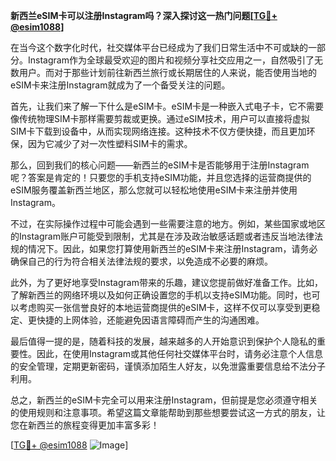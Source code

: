 **新西兰eSIM卡可以注册Instagram吗？深入探讨这一热门问题[[TG💪+ @esim1088](https://t.me/s/esim1088)]**

在当今这个数字化时代，社交媒体平台已经成为了我们日常生活中不可或缺的一部分。Instagram作为全球最受欢迎的图片和视频分享社交应用之一，自然吸引了无数用户。而对于那些计划前往新西兰旅行或长期居住的人来说，能否使用当地的eSIM卡来注册Instagram就成为了一个备受关注的问题。

首先，让我们来了解一下什么是eSIM卡。eSIM卡是一种嵌入式电子卡，它不需要像传统物理SIM卡那样需要剪裁或更换。通过eSIM技术，用户可以直接将虚拟SIM卡下载到设备中，从而实现网络连接。这种技术不仅方便快捷，而且更加环保，因为它减少了对一次性塑料SIM卡的需求。

那么，回到我们的核心问题——新西兰的eSIM卡是否能够用于注册Instagram呢？答案是肯定的！只要您的手机支持eSIM功能，并且您选择的运营商提供的eSIM服务覆盖新西兰地区，那么您就可以轻松地使用eSIM卡来注册并使用Instagram。

不过，在实际操作过程中可能会遇到一些需要注意的地方。例如，某些国家或地区的Instagram账户可能受到限制，尤其是在涉及政治敏感话题或者违反当地法律法规的情况下。因此，如果您打算使用新西兰的eSIM卡来注册Instagram，请务必确保自己的行为符合相关法律法规的要求，以免造成不必要的麻烦。

此外，为了更好地享受Instagram带来的乐趣，建议您提前做好准备工作。比如，了解新西兰的网络环境以及如何正确设置您的手机以支持eSIM功能。同时，也可以考虑购买一张信誉良好的本地运营商提供的eSIM卡，这样不仅可以享受到更稳定、更快捷的上网体验，还能避免因语言障碍而产生的沟通困难。

最后值得一提的是，随着科技的发展，越来越多的人开始意识到保护个人隐私的重要性。因此，在使用Instagram或其他任何社交媒体平台时，请务必注意个人信息的安全管理，定期更新密码，谨慎添加陌生人好友，以免泄露重要信息给不法分子利用。

总之，新西兰的eSIM卡完全可以用来注册Instagram，但前提是您必须遵守相关的使用规则和注意事项。希望这篇文章能帮助到那些想要尝试这一方式的朋友，让您在新西兰的旅程变得更加丰富多彩！

[[TG💪+ @esim1088](https://t.me/s/esim1088) ![Image](https://i.postimg.cc/4NQfJmqS/Snipaste-2025-05-13-00-14-12.png)]